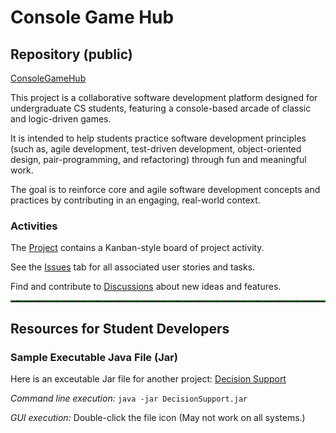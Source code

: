 # Console Game Hub
## Repository (public)
[ConsoleGameHub](https://github.com/MetroCS/ConsoleGameHub)

This project is a collaborative software development platform designed for undergraduate CS students, featuring a console-based arcade of classic and logic-driven games.

It is intended to help students practice software development principles (such as, agile development, test-driven development, object-oriented design, pair-programming, and refactoring) through fun and meaningful work.

The goal is to reinforce core and agile software development concepts and practices by contributing in an engaging, real-world context.

### Activities

The [Project](https://github.com/orgs/MetroCS/projects/9) contains a Kanban-style board of project activity.

See the [Issues](https://github.com/MetroCS/ConsoleGameHub/issues) tab for all associated user stories and tasks.

Find and contribute to [Discussions](https://github.com/MetroCS/ConsoleGameHub/discussions) about new ideas and features.

<hr style="border-top: 2px dotted green;">

## Resources for Student Developers
### Sample Executable Java File (Jar)
Here is an exceutable Jar file for another project:
[Decision Support](DecisionSupport.jar)

_Command line execution:_ ```java -jar DecisionSupport.jar```

_GUI execution:_ Double-click the file icon (May not work on all systems.)

